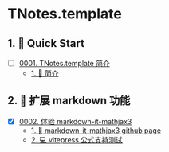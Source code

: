 # TNotes.template


## 1. 🚀 Quick Start

- [ ] [0001. TNotes.template 简介](https://tdahuyou.github.io/TNotes.template/notes/0001.%20TNotes.template%20%E7%AE%80%E4%BB%8B/README) <!-- [locale](./notes/0001.%20TNotes.template%20%E7%AE%80%E4%BB%8B/README) -->  
  - [1. 📒 简介](https://tdahuyou.github.io/TNotes.template/notes/0001.%20TNotes.template%20%E7%AE%80%E4%BB%8B/README#1--简介)
  

## 2. 📒 扩展 markdown 功能

- [x] [0002. 体验 markdown-it-mathjax3](https://tdahuyou.github.io/TNotes.template/notes/0002.%20%E4%BD%93%E9%AA%8C%20markdown-it-mathjax3/README) <!-- [locale](./notes/0002.%20%E4%BD%93%E9%AA%8C%20markdown-it-mathjax3/README) -->  
  - [1. 🔗 markdown-it-mathjax3 github page](https://tdahuyou.github.io/TNotes.template/notes/0002.%20%E4%BD%93%E9%AA%8C%20markdown-it-mathjax3/README#1--markdown-it-mathjax3-github-page)
  - [2. 💻 vitepress 公式支持测试](https://tdahuyou.github.io/TNotes.template/notes/0002.%20%E4%BD%93%E9%AA%8C%20markdown-it-mathjax3/README#2--vitepress-公式支持测试)
  
